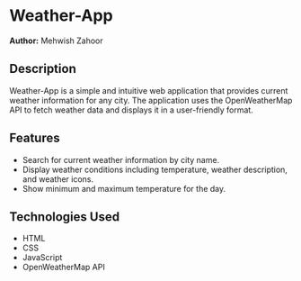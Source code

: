 
# Weather-App

**Author:** Mehwish Zahoor

## Description

Weather-App is a simple and intuitive web application that provides current weather information for any city. The application uses the OpenWeatherMap API to fetch weather data and displays it in a user-friendly format. 

## Features

- Search for current weather information by city name.
- Display weather conditions including temperature, weather description, and weather icons.
- Show minimum and maximum temperature for the day.

## Technologies Used

- HTML
- CSS
- JavaScript
- OpenWeatherMap API